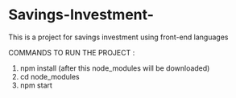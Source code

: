 # Savings-Investment-
This is a project for savings investment using front-end languages

COMMANDS TO RUN THE PROJECT :
1) npm install (after this node_modules will be downloaded)
2) cd node_modules
3) npm start
